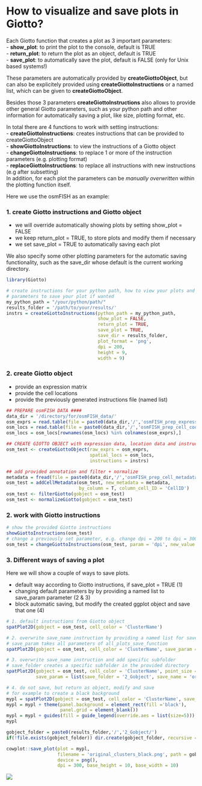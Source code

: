 
# How to visualize and save plots in Giotto?

Each Giotto function that creates a plot as 3 important parameters:  
\- **show\_plot**: to print the plot to the console, default is TRUE  
\- **return\_plot**: to return the plot as an object, default is TRUE  
\- **save\_plot**: to automatically save the plot, default is FALSE
(only for Unix based systems\!)

These parameters are automatically provided by **createGiottoObject**,
but can also be explicitely provided using **createGiottoInstructions**
or a named list, which can be given to **createGiottoObject**.

Besides those 3 parameters **createGiottoInstructions** also allows to
provide other general Giotto parameters, such as your python path and
other information for automatically saving a plot, like size, plotting
format, etc.

In total there are 4 functions to work with setting instructions:  
\- **createGiottoInstructions**: creates instructions that can be
provided to createGiottoObject  
\- **showGiottoInstructions**: to view the instructions of a Giotto
object  
\- **changeGiottoInstructions**: to replace 1 or more of the instruction
parameters (e.g. plotting format)  
\- **replaceGiottoInstructions**: to replace all instructions with new
instructions (e.g after subsetting)  
In addition, for each plot the parameters can be *manually overwritten*
within the plotting function itself.

Here we use the osmFISH as an example:

### 1\. create Giotto instructions and Giotto object

  - we will override automatically showing plots by setting show\_plot =
    FALSE
  - we keep return\_plot = TRUE, to store plots and modify them if
    necessary  
  - we set save\_plot = TRUE to automatically saving each plot

We also specify some other plotting parameters for the automatic saving
functionality, such as the save\_dir whose default is the current
working directory.

``` r
library(Giotto)

# create instructions for your python path, how to view your plots and
# parameters to save your plot if wanted
my_python_path = "/your/python/path/"
results_folder = '/path/to/your/results/'
instrs = createGiottoInstructions(python_path = my_python_path,
                                  show_plot = FALSE,  
                                  return_plot = TRUE,
                                  save_plot = TRUE,
                                  save_dir = results_folder,
                                  plot_format = 'png',
                                  dpi = 200,
                                  height = 9,
                                  width = 9)
```

### 2\. create Giotto object

  - provide an expression matrix  
  - provide the cell locations
  - provide the previously generated instructions file (named list)

<!-- end list -->

``` r
## PREPARE osmFISH DATA ####
data_dir = '/directory/for/osmFISH_data/'
osm_exprs = read.table(file = paste0(data_dir,'/','osmFISH_prep_expression.txt'))
osm_locs = read.table(file = paste0(data_dir,'/','osmFISH_prep_cell_coordinates.txt'))
osm_locs = osm_locs[rownames(osm_locs) %in% colnames(osm_exprs),]

## CREATE GIOTTO OBJECT with expression data, location data and instructions
osm_test <- createGiottoObject(raw_exprs = osm_exprs,
                               spatial_locs = osm_locs,
                               instructions = instrs)

## add provided annotation and filter + normalize
metadata = fread(file = paste0(data_dir,'/','osmFISH_prep_cell_metadata.txt'))
osm_test = addCellMetadata(osm_test, new_metadata = metadata,
                           by_column = T, column_cell_ID = 'CellID')
osm_test <- filterGiotto(gobject = osm_test)
osm_test <- normalizeGiotto(gobject = osm_test)
```

### 2\. work with Giotto instructions

``` r
# show the provided Giotto instructions
showGiottoInstructions(osm_test)
# change a previously set parameter, e.g. change dpi = 200 to dpi = 300
osm_test = changeGiottoInstructions(osm_test, param = 'dpi', new_value = 300)
```

### 3\. Different ways of saving a plot

Here we will show a couple of ways to save plots.

  - default way according to Giotto instructions, if save\_plot = TRUE
    (1)
  - changing default parameters by by providing a named list to
    save\_param parameter (2 & 3)
  - block automatic saving, but modify the created ggplot object and
    save that one (4)

<!-- end list -->

``` r
# 1. default instructions from Giotto object
spatPlot2D(gobject = osm_test, cell_color = 'ClusterName')

# 2. overwrite save_name instruction by providing a named list for save_param
# save_param takes all parameters of all_plots_save_function
spatPlot2D(gobject = osm_test, cell_color = 'ClusterName', save_param = list(save_name = 'myplot'))

# 3. overwrite save_name instruction and add specific subfolder
# save_folder creates a specific subfolder in the provided directory
spatPlot2D(gobject = osm_test, cell_color = 'ClusterName', point_size = 1.5,
           save_param = list(save_folder = '2_Gobject', save_name = 'original_clusters', units = 'in', base_height = 6, base_width = 6))

# 4. do not save, but return as object, modify and save
# for example to create a black background
mypl = spatPlot2D(gobject = osm_test, cell_color = 'ClusterName', save_plot = F)
mypl = mypl + theme(panel.background = element_rect(fill ='black'),
                    panel.grid = element_blank())
mypl = mypl + guides(fill = guide_legend(override.aes = list(size=5)))
mypl

gobject_folder = paste0(results_folder,'/','2_Gobject/')
if(!file.exists(gobject_folder)) dir.create(gobject_folder, recursive = T)

cowplot::save_plot(plot = mypl,
                   filename = 'original_clusters_black.png', path = gobject_folder,
                   device = png(),
                   dpi = 300, base_height = 10, base_width = 10)
```

![](./figures/original_clusters_black.png)
